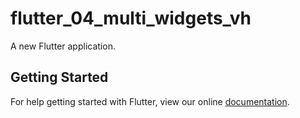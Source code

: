 # flutter_04_multi_widgets_vh

A new Flutter application.

## Getting Started

For help getting started with Flutter, view our online
[documentation](https://flutter.io/).
